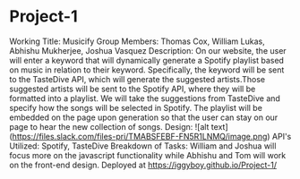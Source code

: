 # Project-1
Working Title: Musicify
Group Members:
   Thomas Cox, William Lukas, Abhishu Mukherjee, Joshua Vasquez
Description:
   On our website, the user will enter a keyword that will dynamically generate a Spotify playlist based on music in relation to   their keyword. Specifically, the keyword will be sent to the TasteDive API, which will generate the suggested artists.Those suggested artists will be sent to the Spotify API, where they will be formatted into a playlist. We will take the suggestions from TasteDive and specify how the songs will be selected in Spotify. The playlist will be embedded on the page upon generation so that the user can stay on our page to hear the new collection of songs.
Design: ![alt text] (https://files.slack.com/files-pri/TMABSFEBF-FN5R1LNMQ/image.png)
API's Utilized:
   Spotify, TasteDive
Breakdown of Tasks:
   William and Joshua will focus more on the javascript functionality while Abhishu and Tom will work on the front-end design.
Deployed at https://iggyboy.github.io/Project-1/
